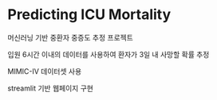 # Predicting ICU Mortality

머신러닝 기반 중환자 중증도 추정 프로젝트

입원 6시간 이내의 데이터를 사용하여 환자가 3일 내 사망할 확률 추정 

MIMIC-IV 데이터셋 사용 

streamlit 기반 웹페이지 구현 


